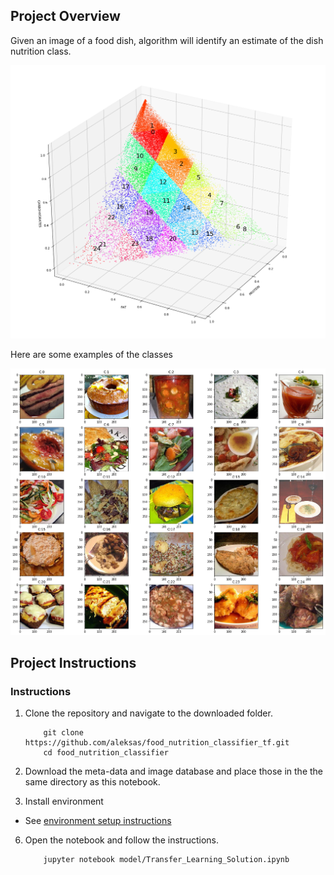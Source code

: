 [//]: # (Image References)

[image1]: ./images/classification.png "Nutrition class samples"
[image2]: ./images/class_samples.png "Class samples"


## Project Overview

Given an image of a food dish, algorithm will identify an estimate of the dish nutrition class.

![Sample Output][image1]

Here are some examples of the classes

![Sample Output][image2]

## Project Instructions

### Instructions

1. Clone the repository and navigate to the downloaded folder.

	```
		git clone https://github.com/aleksas/food_nutrition_classifier_tf.git
		cd food_nutrition_classifier
	```
2. Download the meta-data and image database and place those in the the same directory as this notebook.
3. Install environment
* See [environment setup instructions](./environments)

6. Open the notebook and follow the instructions.

	```
		jupyter notebook model/Transfer_Learning_Solution.ipynb
	```
